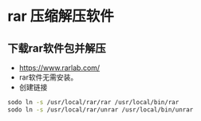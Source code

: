 # rar 压缩解压软件
  
## 下载rar软件包并解压  
  * https://www.rarlab.com/
  * rar软件无需安装。
  * 创建链接
  ```bash
  sodo ln -s /usr/local/rar/rar /usr/local/bin/rar
  sodo ln -s /usr/local/rar/unrar /usr/local/bin/unrar
  ```